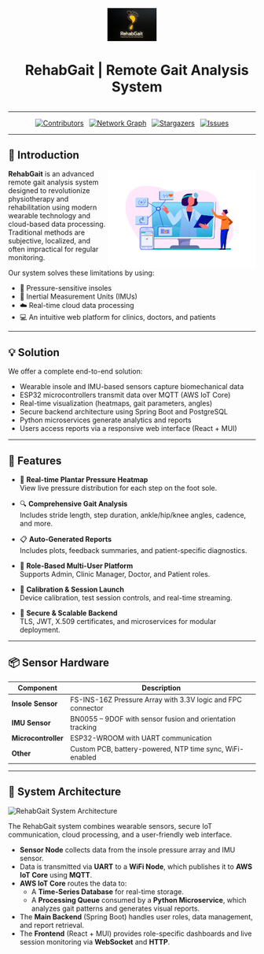 <div align="center">
  <img src="/docs/images/logo1.png" alt="Rehab Gait Logo" width="100">
  <h1 style="display: inline-block; margin-left: 20px;">RehabGait | Remote Gait Analysis System</h1>
</div>

___

<div align="center">

[![Contributors][contributors-shield]](https://github.com/cepdnaclk/e20-3yp-Remote-Gait-Analysis/graphs/contributors)&ensp;
[![Network Graph][forks-shield]](https://github.com/cepdnaclk/e20-3yp-Remote-Gait-Analysis/network)&ensp;
[![Stargazers][stars-shield]](https://github.com/cepdnaclk/e20-3yp-Remote-Gait-Analysis/stargazers)&ensp;
[![Issues][issues-shield]](https://github.com/cepdnaclk/e20-3yp-Remote-Gait-Analysis/issues)

</div>

<!-- MARKDOWN LINKS & IMAGES -->
[contributors-shield]: https://img.shields.io/github/contributors/cepdnaclk/e20-3yp-Remote-Gait-Analysis.svg?style=for-the-badge
[forks-shield]: https://img.shields.io/github/forks/cepdnaclk/e20-3yp-Remote-Gait-Analysis.svg?style=for-the-badge
[stars-shield]: https://img.shields.io/github/stars/cepdnaclk/e20-3yp-Remote-Gait-Analysis.svg?style=for-the-badge
[issues-shield]: https://img.shields.io/github/issues/cepdnaclk/e20-3yp-Remote-Gait-Analysis.svg?style=for-the-badge

---

## 🧠 Introduction

<img src="/docs/images/remote-healthcare.jpg" width="300" height="200" align="right">

**RehabGait** is an advanced remote gait analysis system designed to revolutionize physiotherapy and rehabilitation using modern wearable technology and cloud-based data processing. Traditional methods are subjective, localized, and often impractical for regular monitoring.

Our system solves these limitations by using:
- 🦶 Pressure-sensitive insoles
- 🧭 Inertial Measurement Units (IMUs)
- ☁️ Real-time cloud data processing
- 💻 An intuitive web platform for clinics, doctors, and patients

---

## 💡 Solution

We offer a complete end-to-end solution:
- Wearable insole and IMU-based sensors capture biomechanical data
- ESP32 microcontrollers transmit data over MQTT (AWS IoT Core)
- Real-time visualization (heatmaps, gait parameters, angles)
- Secure backend architecture using Spring Boot and PostgreSQL
- Python microservices generate analytics and reports
- Users access reports via a responsive web interface (React + MUI)

---

## 🚀 Features

- 👣 **Real-time Plantar Pressure Heatmap**  
  View live pressure distribution for each step on the foot sole.

- 🔍 **Comprehensive Gait Analysis**  
  Includes stride length, step duration, ankle/hip/knee angles, cadence, and more.

- 📋 **Auto-Generated Reports**  
  Includes plots, feedback summaries, and patient-specific diagnostics.

- 👥 **Role-Based Multi-User Platform**  
  Supports Admin, Clinic Manager, Doctor, and Patient roles.

- 🧪 **Calibration & Session Launch**  
  Device calibration, test session controls, and real-time streaming.

- 🔐 **Secure & Scalable Backend**  
  TLS, JWT, X.509 certificates, and microservices for modular deployment.

---

## 📦 Sensor Hardware

| Component              | Description |
|------------------------|-------------|
| **Insole Sensor**      | FS-INS-16Z Pressure Array with 3.3V logic and FPC connector |
| **IMU Sensor**         | BN0055 – 9DOF with sensor fusion and orientation tracking |
| **Microcontroller**    | ESP32-WROOM with UART communication |
| **Other**              | Custom PCB, battery-powered, NTP time sync, WiFi-enabled |

---


## 📐 System Architecture

<img src="/docs/images/architecture-diagrams/arch-diagram.png" width="650" alt="RehabGait System Architecture" />

The RehabGait system combines wearable sensors, secure IoT communication, cloud processing, and a user-friendly web interface.

- **Sensor Node** collects data from the insole pressure array and IMU sensor.
- Data is transmitted via **UART** to a **WiFi Node**, which publishes it to **AWS IoT Core** using **MQTT**.
- **AWS IoT Core** routes the data to:
  - A **Time-Series Database** for real-time storage.
  - A **Processing Queue** consumed by a **Python Microservice**, which analyzes gait patterns and generates visual reports.
- The **Main Backend** (Spring Boot) handles user roles, data management, and report retrieval.
- The **Frontend** (React + MUI) provides role-specific dashboards and live session monitoring via **WebSocket** and **HTTP**.


